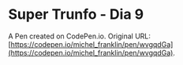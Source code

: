 # Super Trunfo - Dia 9

A Pen created on CodePen.io. Original URL: [https://codepen.io/michel_franklin/pen/wvgqdGa](https://codepen.io/michel_franklin/pen/wvgqdGa).


